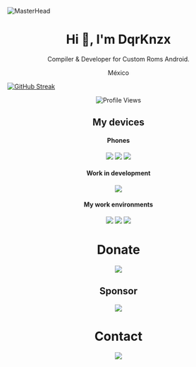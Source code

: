 ![MasterHead](https://1.bp.blogspot.com/-7A4WynwLsMw/XbBpCXG8fHI/AAAAAAAAMt4/uOa1bpLskYgrwGbllhSu2SDj_Mig8SXJQCLcBGAsYHQ/s1600/2000_600px.gif)
<h1 align="center">Hi 👋, I'm DqrKnzx</h1>
<p align=center>Compiler & Developer for Custom Roms Android.</p>
<p align=center>México</p>

<a href="https://git.io/streak-stats"><img src="https://github-readme-streak-stats-seven-jet.vercel.app?user=DqrKnzx&theme=transparent&date_format=M%20j%5B%2C%20Y%5D" alt="GitHub Streak" /></a>

<p align=center><img src="https://komarev.com/ghpvc/?username=DqrKnzx&style=for-the-badge&color=3ddc84&label=Visited+People" alt="Profile Views" /></p>

<h2 align=center>My devices</h2>

<h4 align=center>Phones</h4>
<p align=center>
<a href="https://www.mi.com/es/product/poco-f5-pro"><img src="https://img.shields.io/badge/Poco%20F5%20Pro-ff6900?style=flat-square&logo=xiaomi&logoColor=ffffff"></a>
<a href="https://www.mi.com/es/product/poco-f3/"><img src="https://img.shields.io/badge/Poco%20F3-ff6900?style=flat-square&logo=xiaomi&logoColor=ffffff"></a>
<a href="https://www.mi.com/es/redmi-note-7/"><img src="https://img.shields.io/badge/Xiaomi%20Redmi%20Note%207-ff6900?style=flat-square&logo=xiaomi&logoColor=ffffff"></a>
</p>

<h4 align=center>Work in development</h4>
<p align=center>
<a href="https://github.com/Xiaomi-SM8475-Mondrian"><img src="https://img.shields.io/badge/SM8475%20Development-ff6900?style=flat-square&logo=xiaomi&logoColor=ffffff"></a>
</p>

<h4 align=center>My work environments</h4>
<p align=center>
<a href="https://www.archlinux.org/"><img src="https://img.shields.io/badge/Arch%20Linux-1793d1?style=for-the-badge&logo=archlinux&logoColor=ffffff"></a>
<a href="https://getfedora.org/"><img src="https://img.shields.io/badge/Fedora-294172?style=for-the-badge&logo=fedora&logoColor=ffffff"></a>
<a href="https://ubuntu.com/download/desktop"><img src="https://img.shields.io/badge/Ubuntu-E95420?style=for-the-badge&logo=ubuntu&logoColor=ffffff"></a>
</p>

<h1 align=center>Donate</h1>
<p align=center>
<a href="https://www.paypal.com/paypalme/DavidM3xican"><img src="https://img.shields.io/badge/DqrKnz-3b7bbf?style=flat-square&logo=paypal&logoColor=ffffff"></a>
</p>

<h2 align=center>Sponsor</h2>
<p align=center>
<a href="https://github.com/sponsors/DqrKnz"><img src="https://img.shields.io/badge/Sponsor%20Me-%23ea4aaa?style=for-the-badge&logo=github&logoColor=ffffff&label=%E2%9D%A4"></a>
</p>

<h1 align=center>Contact</h1>
<p align=center>
<a href="https://t.me/DqrKnz"><img src="https://img.shields.io/badge/%40DqrKnz-0088cc?style=flat-square&logo=telegram&logoColor=ffffff"></a>
</p>
